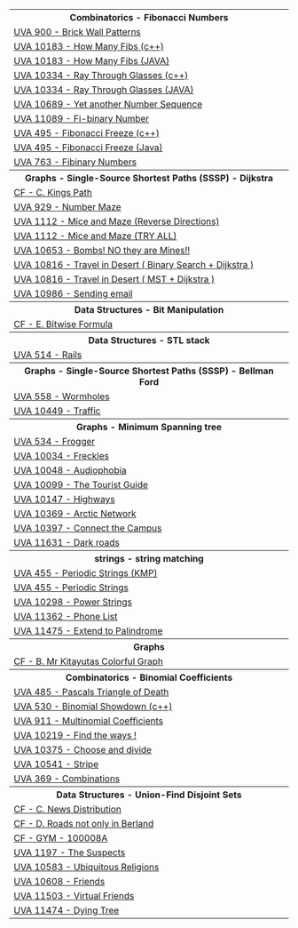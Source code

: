 <html>
<body>
<table><tr>
<th>
Combinatorics - Fibonacci Numbers
</th>
</tr>
<tr>
<td>
<a href="https://github.com/Ehab-Fawzy/Competitive-Programming/blob/master/Mathematics/Combinatorics/Fibonacci%20Numbers/UVA%20%20900%20-%20Brick%20Wall%20Patterns.txt"> UVA  900 - Brick Wall Patterns</a>
</td>
</tr>
<tr>
<td>
<a href="https://github.com/Ehab-Fawzy/Competitive-Programming/blob/master/Mathematics/Combinatorics/Fibonacci%20Numbers/UVA%20%2010183%20-%20How%20Many%20Fibs%20(c%2B%2B).txt"> UVA  10183 - How Many Fibs (c++)</a>
</td>
</tr>
<tr>
<td>
<a href="https://github.com/Ehab-Fawzy/Competitive-Programming/blob/master/Mathematics/Combinatorics/Fibonacci%20Numbers/UVA%20%2010334%20-%20Ray%20Through%20Glasses%20(JAVA).txt"> UVA  10183 - How Many Fibs (JAVA)</a>
</td>
</tr>
<tr>
<td>
<a href="https://github.com/Ehab-Fawzy/Competitive-Programming/blob/master/Mathematics/Combinatorics/Fibonacci%20Numbers/UVA%20%2010334%20-%20Ray%20Through%20Glasses%20(c%2B%2B).txt"> UVA  10334 - Ray Through Glasses (c++)</a>
</td>
</tr>
<tr>
<td>
<a href="https://github.com/Ehab-Fawzy/Competitive-Programming/blob/master/Mathematics/Combinatorics/Fibonacci%20Numbers/UVA%20%2010334%20-%20Ray%20Through%20Glasses%20(JAVA).txt"> UVA  10334 - Ray Through Glasses (JAVA)</a>
</td>
</tr>
<tr>
<td>
<a href="https://github.com/Ehab-Fawzy/Competitive-Programming/blob/master/Mathematics/Combinatorics/Fibonacci%20Numbers/UVA%20%2010689%20-%20Yet%20another%20Number%20Sequence.txt"> UVA  10689 - Yet another Number Sequence</a>
</td>
</tr>
<tr>
<td>
<a href="https://github.com/Ehab-Fawzy/Competitive-Programming/blob/master/Mathematics/Combinatorics/Fibonacci%20Numbers/UVA%20%2011089%20-%20Fi-binary%20Number.txt"> UVA  11089 - Fi-binary Number</a>
</td>
</tr>
<tr>
<td>
<a href="https://github.com/Ehab-Fawzy/Competitive-Programming/blob/master/Mathematics/Combinatorics/Fibonacci%20Numbers/UVA%20495%20-%20Fibonacci%20Freeze%20(c%2B%2B).txt"> UVA 495 - Fibonacci Freeze (c++)</a>
</td>
</tr>
<tr>
<td>
<a href="https://github.com/Ehab-Fawzy/Competitive-Programming/blob/master/Mathematics/Combinatorics/Fibonacci%20Numbers/UVA%20495%20-%20Fibonacci%20Freeze%20(Java).txt"> UVA 495 - Fibonacci Freeze (Java)</a>
</td>
</tr>
<tr>
<td>
<a href="https://github.com/Ehab-Fawzy/Competitive-Programming/blob/master/Mathematics/Combinatorics/Fibonacci%20Numbers/UVA%20763%20-%20Fibinary%20Numbers.txt"> UVA 763 - Fibinary Numbers</a>
</td>
</tr>
<tr>
<th>
Graphs - Single-Source Shortest Paths (SSSP) -  Dijkstra
</th>
</tr>
<tr>
<td>
<a href="https://github.com/Ehab-Fawzy/Competitive-Programming/blob/master/Graphs/Single-Source%20Shortest%20Paths%20(SSSP)/On%20Weighted%20Graph%20%5B%20Dijkstra%20%5D/CF%20-%20C.%20Kings%20Path.txt"> CF - C. Kings Path</a>
</td>
</tr>
<tr>
<td>
<a href="https://github.com/Ehab-Fawzy/Competitive-Programming/blob/master/Graphs/Single-Source%20Shortest%20Paths%20(SSSP)/On%20Weighted%20Graph%20%5B%20Dijkstra%20%5D/UVA%20%20929%20-%20Number%20Maze.txt"> UVA  929 - Number Maze</a>
</td>
</tr>
<tr>
<td>
<a href="https://github.com/Ehab-Fawzy/Competitive-Programming/blob/master/Graphs/Single-Source%20Shortest%20Paths%20(SSSP)/On%20Weighted%20Graph%20%5B%20Dijkstra%20%5D/UVA%20%201112%20-%20Mice%20and%20Maze%20(Reverse%20Directions).txt"> UVA  1112 - Mice and Maze (Reverse Directions)</a>
</td>
</tr>
<tr>
<td>
<a href="https://github.com/Ehab-Fawzy/Competitive-Programming/blob/master/Graphs/Single-Source%20Shortest%20Paths%20(SSSP)/On%20Weighted%20Graph%20%5B%20Dijkstra%20%5D/UVA%20%201112%20-%20Mice%20and%20Maze%20(TRY%20ALL).txt"> UVA  1112 - Mice and Maze (TRY ALL)</a>
</td>
</tr>
<tr>
<td>
<a href="https://github.com/Ehab-Fawzy/Competitive-Programming/blob/master/Graphs/Single-Source%20Shortest%20Paths%20(SSSP)/On%20Weighted%20Graph%20%5B%20Dijkstra%20%5D/UVA%20%2010653%20-%20Bombs!%20NO%20they%20are%20Mines!!.txt"> UVA  10653 - Bombs! NO they are Mines!!</a>
</td>
</tr>
<tr>
<td>
<a href="https://github.com/Ehab-Fawzy/Competitive-Programming/blob/master/Graphs/Single-Source%20Shortest%20Paths%20(SSSP)/On%20Weighted%20Graph%20%5B%20Dijkstra%20%5D/UVA%20%2010816%20-%20Travel%20in%20Desert%20(%20Binary%20Search%20%2B%20Dijkstra%20).txt"> UVA  10816 - Travel in Desert ( Binary Search + Dijkstra )</a>
</td>
</tr>
<tr>
<td>
<a href="https://github.com/Ehab-Fawzy/Competitive-Programming/blob/master/Graphs/Single-Source%20Shortest%20Paths%20(SSSP)/On%20Weighted%20Graph%20%5B%20Dijkstra%20%5D/UVA%20%2010816%20-%20Travel%20in%20Desert%20(%20MST%20%2B%20Dijkstra%20).txt"> UVA  10816 - Travel in Desert ( MST + Dijkstra )</a>
</td>
</tr>
<tr>
<td>
<a href="https://github.com/Ehab-Fawzy/Competitive-Programming/blob/master/Graphs/Single-Source%20Shortest%20Paths%20(SSSP)/On%20Weighted%20Graph%20%5B%20Dijkstra%20%5D/UVA%20%2010986%20-%20Sending%20email.txt"> UVA  10986 - Sending email</a>
</td>
</tr>
<tr>
<th>
Data Structures - Bit Manipulation
</th>
</tr>
<tr>
<td>
<a href="https://github.com/Ehab-Fawzy/Competitive-Programming/blob/master/Data%20Structures/Bit%20Manipulation/CF%20-%20E.%20Bitwise%20Formula.txt"> CF - E. Bitwise Formula</a>
</td>
</tr>
<tr>
<th>
Data Structures - STL stack
</th>
</tr>
<tr>
<td>
<a href="https://github.com/Ehab-Fawzy/Competitive-Programming/blob/master/Data%20Structures/STL%20stack/UVA%20%20514%20-%20Rails.txt"> UVA  514 - Rails</a>
</td>
</tr>
<tr>
<th>
Graphs - Single-Source Shortest Paths (SSSP) -  Bellman Ford
</th>
</tr>
<tr>
<td>
<a href="https://github.com/Ehab-Fawzy/Competitive-Programming/blob/master/Graphs/Single-Source%20Shortest%20Paths%20(SSSP)/On%20Weighted%20Graph%20%5B%20Bellman%20Ford%20%5D/UVA%20%20558%20-%20Wormholes.txt"> UVA  558 - Wormholes</a>
</td>
</tr>
<tr>
<td>
<a href="https://github.com/Ehab-Fawzy/Competitive-Programming/blob/master/Graphs/Single-Source%20Shortest%20Paths%20(SSSP)/On%20Weighted%20Graph%20%5B%20Bellman%20Ford%20%5D/UVA%20%2010449%20-%20Traffic%20.txt"> UVA  10449 - Traffic </a>
</td>
</tr>
<tr>
<th>
Graphs - Minimum Spanning tree
</th>
</tr>
<tr>
<td>
<a href="https://github.com/Ehab-Fawzy/Competitive-Programming/blob/master/Graphs/Minimum%20Spanning%20tree/UVA%20%20534%20-%20Frogger.txt"> UVA  534 - Frogger</a>
</td>
</tr>
<tr>
<td>
<a href="https://github.com/Ehab-Fawzy/Competitive-Programming/blob/master/Graphs/Minimum%20Spanning%20tree/UVA%20%2010034%20-%20Freckles.txt"> UVA  10034 - Freckles</a>
</td>
</tr>
<tr>
<td>
<a href="https://github.com/Ehab-Fawzy/Competitive-Programming/blob/master/Graphs/Minimum%20Spanning%20tree/UVA%20%2010048%20-%20Audiophobia.txt"> UVA  10048 - Audiophobia</a>
</td>
</tr>
<tr>
<td>
<a href="https://github.com/Ehab-Fawzy/Competitive-Programming/blob/master/Graphs/Minimum%20Spanning%20tree/UVA%20%2010099%20-%20The%20Tourist%20Guide.txt"> UVA  10099 - The Tourist Guide</a>
</td>
</tr>
<tr>
<td>
<a href="https://github.com/Ehab-Fawzy/Competitive-Programming/blob/master/Graphs/Minimum%20Spanning%20tree/UVA%20%2010147%20-%20Highways.txt"> UVA  10147 - Highways</a>
</td>
</tr>
<tr>
<td>
<a href="https://github.com/Ehab-Fawzy/Competitive-Programming/blob/master/Graphs/Minimum%20Spanning%20tree/UVA%20%2010369%20-%20Arctic%20Network.txt"> UVA  10369 - Arctic Network</a>
</td>
</tr>
<tr>
<td>
<a href="https://github.com/Ehab-Fawzy/Competitive-Programming/blob/master/Graphs/Minimum%20Spanning%20tree/UVA%20%2010397%20-%20Connect%20the%20Campus.txt"> UVA  10397 - Connect the Campus</a>
</td>
</tr>
<tr>
<td>
<a href="https://github.com/Ehab-Fawzy/Competitive-Programming/blob/master/Graphs/Minimum%20Spanning%20tree/UVA%20%2011631%20-%20Dark%20roads.txt"> UVA  11631 - Dark roads</a>
</td>
</tr>
<tr>
<th>
strings - string matching
</th>
</tr>
<tr>
<td>
<a href="https://github.com/Ehab-Fawzy/Competitive-Programming/blob/master/string%20process/string%20matching/UVA%20%20455%20-%20Periodic%20Strings%20(KMP).txt"> UVA  455 - Periodic Strings (KMP)</a>
</td>
</tr>
<tr>
<td>
<a href="https://github.com/Ehab-Fawzy/Competitive-Programming/blob/master/string%20process/string%20matching/uva%20%20455%20-%20Periodic%20Strings.txt"> UVA  455 - Periodic Strings</a>
</td>
</tr>
<tr>
<td>
<a href="https://github.com/Ehab-Fawzy/Competitive-Programming/blob/master/string%20process/string%20matching/UVA%20%2010298%20-%20Power%20Strings.txt"> UVA  10298 - Power Strings</a>
</td>
</tr>
<tr>
<td>
<a href="https://github.com/Ehab-Fawzy/Competitive-Programming/blob/master/string%20process/string%20matching/UVA%20%2011362%20-%20Phone%20List.txt"> UVA  11362 - Phone List</a>
</td>
</tr>
<tr>
<td>
<a href="https://github.com/Ehab-Fawzy/Competitive-Programming/blob/master/string%20process/string%20matching/UVA%20%2011475%20-%20Extend%20to%20Palindrome.txt"> UVA  11475 - Extend to Palindrome</a>
</td>
</tr>
<tr>
<th>
Graphs
</th>
</tr>
<tr>
<td>
<a href="https://github.com/Ehab-Fawzy/Competitive-Programming/blob/master/Graphs/Basic%20Algorithms/CF%20-%20%20B.%20Mr%20Kitayutas%20Colorful%20Graph%20.txt"> CF -  B. Mr Kitayutas Colorful Graph </a>
</td>
</tr>
<tr>
<th>
Combinatorics - Binomial Coefficients
</th>
</tr>
<tr>
<td>
<a href="https://github.com/Ehab-Fawzy/Competitive-Programming/blob/master/Mathematics/Combinatorics/Binomial%20Coefficients/UVA%20%20485%20-%20Pascals%20Triangle%20of%20Death.txt"> UVA  485 - Pascals Triangle of Death</a>
</td>
</tr>
<tr>
<td>
<a href="https://github.com/Ehab-Fawzy/Competitive-Programming/blob/master/Mathematics/Combinatorics/Binomial%20Coefficients/UVA%20%20530%20-%20Binomial%20Showdown%20(c%2B%2B).txt"> UVA  530 - Binomial Showdown (c++)</a>
</td>
</tr>
<tr>
<td>
<a href="https://github.com/Ehab-Fawzy/Competitive-Programming/blob/master/Mathematics/Combinatorics/Binomial%20Coefficients/UVA%20%20911%20-%20Multinomial%20Coefficients.txt"> UVA  911 - Multinomial Coefficients</a>
</td>
</tr>
<tr>
<td>
<a href="https://github.com/Ehab-Fawzy/Competitive-Programming/blob/master/Mathematics/Combinatorics/Binomial%20Coefficients/UVA%20%2010219%20-%20Find%20the%20ways%20!.txt"> UVA  10219 - Find the ways !</a>
</td>
</tr>
<tr>
<td>
<a href="https://github.com/Ehab-Fawzy/Competitive-Programming/blob/master/Mathematics/Combinatorics/Binomial%20Coefficients/UVA%20%2010375%20-%20Choose%20and%20divide.txt"> UVA  10375 - Choose and divide</a>
</td>
</tr>
<tr>
<td>
<a href="https://github.com/Ehab-Fawzy/Competitive-Programming/blob/master/Mathematics/Combinatorics/Binomial%20Coefficients/UVA%20%2010541%20-%20Stripe.txt"> UVA  10541 - Stripe</a>
</td>
</tr>
<tr>
<td>
<a href="https://github.com/Ehab-Fawzy/Competitive-Programming/blob/master/Mathematics/Combinatorics/Binomial%20Coefficients/UVA%20369%20-%20Combinations.txt"> UVA 369 - Combinations</a>
</td>
</tr>
<tr>
<th>
Data Structures - Union-Find Disjoint Sets
</th>
</tr>
<tr>
<td>
<a href="https://github.com/Ehab-Fawzy/Competitive-Programming/blob/master/Data%20Structures/Union-Find%20Disjoint%20Sets/CF%20-%20C.%20News%20Distribution%20.txt"> CF - C. News Distribution </a>
</td>
</tr>
<tr>
<td>
<a href="https://github.com/Ehab-Fawzy/Competitive-Programming/blob/master/Data%20Structures/Union-Find%20Disjoint%20Sets/CF%20-%20D.%20Roads%20not%20only%20in%20Berland.txt"> CF - D. Roads not only in Berland</a>
</td>
</tr>
<tr>
<td>
<a href="https://github.com/Ehab-Fawzy/Competitive-Programming/blob/master/Data%20Structures/Union-Find%20Disjoint%20Sets/CF%20-%20GYM%20-%20100008A.txt"> CF - GYM - 100008A</a>
</td>
</tr>
<tr>
<td>
<a href="https://github.com/Ehab-Fawzy/Competitive-Programming/blob/master/Data%20Structures/Union-Find%20Disjoint%20Sets/UVA%20%201197%20-%20The%20Suspects.txt"> UVA  1197 - The Suspects</a>
</td>
</tr>
<tr>
<td>
<a href="https://github.com/Ehab-Fawzy/Competitive-Programming/blob/master/Data%20Structures/Union-Find%20Disjoint%20Sets/UVA%20%2010583%20-%20Ubiquitous%20Religions.txt"> UVA  10583 - Ubiquitous Religions</a>
</td>
</tr>
<tr>
<td>
<a href="https://github.com/Ehab-Fawzy/Competitive-Programming/blob/master/Data%20Structures/Union-Find%20Disjoint%20Sets/UVA%20%2010608%20-%20Friends.txt"> UVA  10608 - Friends</a>
</td>
</tr>
<tr>
<td>
<a href="https://github.com/Ehab-Fawzy/Competitive-Programming/blob/master/Data%20Structures/Union-Find%20Disjoint%20Sets/UVA%20%2011503%20-%20Virtual%20Friends.txt"> UVA  11503 - Virtual Friends</a>
</td>
</tr>
<tr>
<td>
<a href="https://github.com/Ehab-Fawzy/Competitive-Programming/blob/master/Data%20Structures/Union-Find%20Disjoint%20Sets/UVA%2011474%20-%20Dying%20Tree.txt"> UVA 11474 - Dying Tree</a>
</td>
</tr>
</table>
</body>
</html>